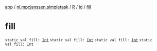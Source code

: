 [app](../../../index.md) / [nl.mpcjanssen.simpletask](../../index.md) / [R](../index.md) / [id](index.md) / [fill](.)

# fill

`static val fill: `[`Int`](https://kotlinlang.org/api/latest/jvm/stdlib/kotlin/-int/index.html)
`static val fill: `[`Int`](https://kotlinlang.org/api/latest/jvm/stdlib/kotlin/-int/index.html)
`static val fill: `[`Int`](https://kotlinlang.org/api/latest/jvm/stdlib/kotlin/-int/index.html)
`static val fill: `[`Int`](https://kotlinlang.org/api/latest/jvm/stdlib/kotlin/-int/index.html)